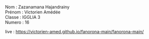 Nom : Zazanamana Hajandrainy </br>
Prénom : Victorien Amédée </br>
Classe : IGGLIA 3 </br>
Numero : 16 </br>

live : https://victorien-amed.github.io/fanorona-main/fanorona-main/
